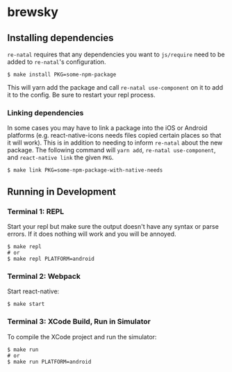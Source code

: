 # brewsky

## Installing dependencies

`re-natal` requires that any dependencies you want to `js/require` need to be added to `re-natal`'s
configuration.

```shell
$ make install PKG=some-npm-package
```

This will yarn add the package and call `re-natal use-component` on it to add it to the config. Be sure
to restart your repl process.

### Linking dependencies

In some cases you may have to link a package into the iOS or Android platforms (e.g. react-native-icons needs
files copied certain places so that it will work). This is in addition to needing to inform `re-natal`
about the new package. The following command will `yarn add`, `re-natal use-component`, and `react-native link`
the given `PKG`.

```shell
$ make link PKG=some-npm-package-with-native-needs
```

## Running in Development

### Terminal 1: REPL

Start your repl but make sure the output doesn't have any syntax or parse errors. If it does
nothing will work and you will be annoyed.

```shell
$ make repl
# or
$ make repl PLATFORM=android
```

### Terminal 2: Webpack

Start react-native:

```shell
$ make start
```

### Terminal 3: XCode Build, Run in Simulator

To compile the XCode project and run the simulator:

```shell
$ make run
# or
$ make run PLATFORM=android
```

